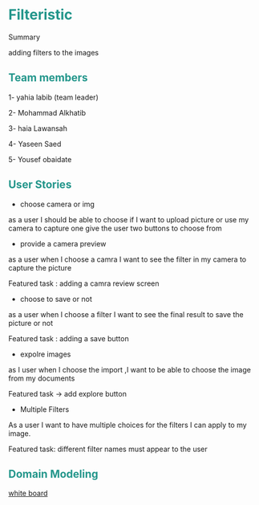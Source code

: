 <h1 style= "color:#23968b">Filteristic</h1>

Summary 

adding filters to the images 


<h2 style= "color:#23968b"> Team members</h2> 

1- yahia labib (team leader)

2- Mohammad Alkhatib 

3- haia Lawansah

4- Yaseen Saed 

5- Yousef obaidate 


<h2 style= "color:#23968b">User Stories</h2> 

- choose camera or img

as a user I should be able to choose if I want to upload picture or use my camera to capture one
give the user two buttons to choose from

- provide a camera preview

as a user when I choose a camra I want to see the filter in my camera to capture the picture

Featured task : adding a camra review screen

- choose to save or not 

as a user when I choose a filter I want to see the final result to save the picture or not

Featured task : adding a save button

- expolre images

as I user when I choose the import ,I want to be able to choose the image from my documents

Featured task -> add explore button

- Multiple Filters 

As a user I want to have multiple choices for the filters I can apply to my image.

Featured task: different filter names must appear to the user

<h2 style= "color:#23968b">Domain Modeling</h2>

[white board ](https://miro.com/app/board/o9J_lgjUC2c=/)

